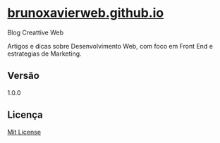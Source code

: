 # [brunoxavierweb.github.io](http://brunoxavierweb.github.io)
Blog Creattive Web

Artigos e dicas sobre Desenvolvimento Web, com foco em Front End e estrategias de Marketing.

## Versão
1.0.0

## Licença
[Mit License](https://github.com/brunoxavierweb/brunoxavierweb.github.io/blob/master/LICENSE)
